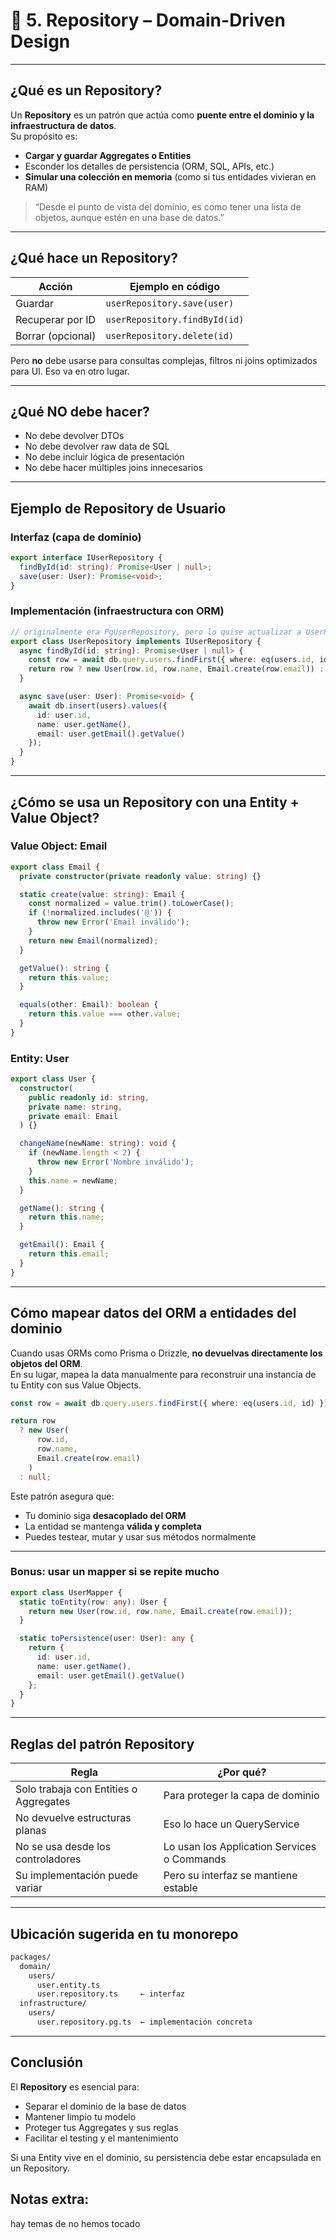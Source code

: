 # 📘 5. Repository – Domain-Driven Design

---

## ¿Qué es un Repository?

Un **Repository** es un patrón que actúa como **puente entre el dominio y la infraestructura de datos**.  
Su propósito es:

- **Cargar y guardar Aggregates o Entities**
- Esconder los detalles de persistencia (ORM, SQL, APIs, etc.)
- **Simular una colección en memoria** (como si tus entidades vivieran en RAM)

> “Desde el punto de vista del dominio, es como tener una lista de objetos, aunque estén en una base de datos.”

---

## ¿Qué hace un Repository?

| Acción            | Ejemplo en código         |
|-------------------|---------------------------|
| Guardar           | `userRepository.save(user)` |
| Recuperar por ID  | `userRepository.findById(id)` |
| Borrar (opcional) | `userRepository.delete(id)`  |

Pero **no** debe usarse para consultas complejas, filtros ni joins optimizados para UI. Eso va en otro lugar.

---

## ¿Qué NO debe hacer?

- No debe devolver DTOs
- No debe devolver raw data de SQL
- No debe incluir lógica de presentación
- No debe hacer múltiples joins innecesarios

---

## Ejemplo de Repository de Usuario

### Interfaz (capa de dominio)

```ts
export interface IUserRepository {
  findById(id: string): Promise<User | null>;
  save(user: User): Promise<void>;
}
```

### Implementación (infraestructura con ORM)

```ts
// originalmente era PgUserRepository, pero lo quise actualizar a UserRepository
export class UserRepository implements IUserRepository {
  async findById(id: string): Promise<User | null> {
    const row = await db.query.users.findFirst({ where: eq(users.id, id) });
    return row ? new User(row.id, row.name, Email.create(row.email)) : null;
  }

  async save(user: User): Promise<void> {
    await db.insert(users).values({
      id: user.id,
      name: user.getName(),
      email: user.getEmail().getValue()
    });
  }
}
```

---

## ¿Cómo se usa un Repository con una Entity + Value Object?

### Value Object: Email

```ts
export class Email {
  private constructor(private readonly value: string) {}

  static create(value: string): Email {
    const normalized = value.trim().toLowerCase();
    if (!normalized.includes('@')) {
      throw new Error('Email inválido');
    }
    return new Email(normalized);
  }

  getValue(): string {
    return this.value;
  }

  equals(other: Email): boolean {
    return this.value === other.value;
  }
}
```

### Entity: User

```ts
export class User {
  constructor(
    public readonly id: string,
    private name: string,
    private email: Email
  ) {}

  changeName(newName: string): void {
    if (newName.length < 2) {
      throw new Error('Nombre inválido');
    }
    this.name = newName;
  }

  getName(): string {
    return this.name;
  }

  getEmail(): Email {
    return this.email;
  }
}
```

---

## Cómo mapear datos del ORM a entidades del dominio

Cuando usas ORMs como Prisma o Drizzle, **no devuelvas directamente los objetos del ORM**.  
En su lugar, mapea la data manualmente para reconstruir una instancia de tu Entity con sus Value Objects.

```ts
const row = await db.query.users.findFirst({ where: eq(users.id, id) });

return row
  ? new User(
      row.id,
      row.name,
      Email.create(row.email)
    )
  : null;
```

Este patrón asegura que:

- Tu dominio siga **desacoplado del ORM**
- La entidad se mantenga **válida y completa**
- Puedes testear, mutar y usar sus métodos normalmente

---

### Bonus: usar un mapper si se repite mucho

```ts
export class UserMapper {
  static toEntity(row: any): User {
    return new User(row.id, row.name, Email.create(row.email));
  }

  static toPersistence(user: User): any {
    return {
      id: user.id,
      name: user.getName(),
      email: user.getEmail().getValue()
    };
  }
}
```

---

## Reglas del patrón Repository

| Regla                                   | ¿Por qué? |
|----------------------------------------|-----------|
| Solo trabaja con Entities o Aggregates | Para proteger la capa de dominio |
| No devuelve estructuras planas         | Eso lo hace un QueryService |
| No se usa desde los controladores      | Lo usan los Application Services o Commands |
| Su implementación puede variar         | Pero su interfaz se mantiene estable |

---

## Ubicación sugerida en tu monorepo

```bash
packages/
  domain/
    users/
      user.entity.ts
      user.repository.ts     ← interfaz
  infrastructure/
    users/
      user.repository.pg.ts  ← implementación concreta
```

---

## Conclusión

El **Repository** es esencial para:

- Separar el dominio de la base de datos
- Mantener limpio tu modelo
- Proteger tus Aggregates y sus reglas
- Facilitar el testing y el mantenimiento

Si una Entity vive en el dominio, su persistencia debe estar encapsulada en un Repository.


## Notas extra:

hay temas de no hemos tocado 
